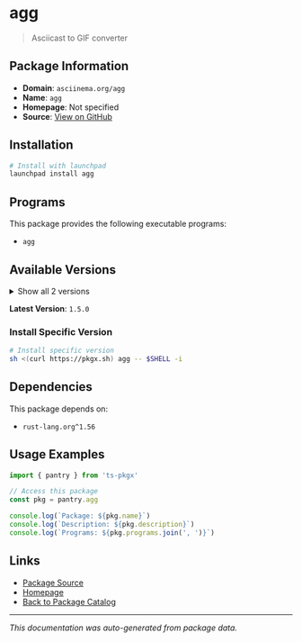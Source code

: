 # agg

> Asciicast to GIF converter

## Package Information

- **Domain**: `asciinema.org/agg`
- **Name**: `agg`
- **Homepage**: Not specified
- **Source**: [View on GitHub](https://github.com/pkgxdev/pantry/tree/main/projects/asciinema.org/agg/package.yml)

## Installation

```bash
# Install with launchpad
launchpad install agg
```

## Programs

This package provides the following executable programs:

- `agg`

## Available Versions

<details>
<summary>Show all 2 versions</summary>

- `1.5.0`, `1.4.3`

</details>

**Latest Version**: `1.5.0`

### Install Specific Version

```bash
# Install specific version
sh <(curl https://pkgx.sh) agg -- $SHELL -i
```

## Dependencies

This package depends on:

- `rust-lang.org^1.56`

## Usage Examples

```typescript
import { pantry } from 'ts-pkgx'

// Access this package
const pkg = pantry.agg

console.log(`Package: ${pkg.name}`)
console.log(`Description: ${pkg.description}`)
console.log(`Programs: ${pkg.programs.join(', ')}`)
```

## Links

- [Package Source](https://github.com/pkgxdev/pantry/tree/main/projects/asciinema.org/agg/package.yml)
- [Homepage](#)
- [Back to Package Catalog](../../../package-catalog.md)

---

*This documentation was auto-generated from package data.*

